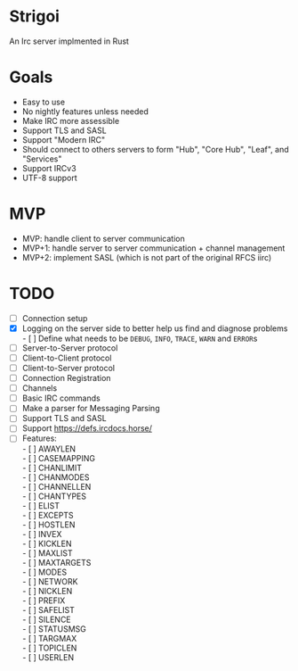 # Strigoi
An Irc server implmented in Rust


# Goals
- Easy to use
- No nightly features unless needed
- Make IRC more assessible
- Support TLS and SASL
- Support "Modern IRC"
- Should connect to others servers to form "Hub", "Core Hub", "Leaf", and "Services"
- Support IRCv3
- UTF-8 support


# MVP
- MVP: handle client to server communication
- MVP+1: handle server to server communication + channel management
- MVP+2: implement SASL (which is not part of the original RFCS iirc)

# TODO
- [ ] Connection setup
- [X] Logging on the server side to better help us find and diagnose problems
      - [ ] Define what needs to be `DEBUG`, `INFO`, `TRACE`, `WARN` and `ERROR`s
- [ ] Server-to-Server protocol
- [ ] Client-to-Client protocol
- [ ] Client-to-Server protocol
- [ ] Connection Registration
- [ ] Channels
- [ ] Basic IRC commands
- [ ] Make a parser for Messaging Parsing
- [ ] Support TLS and SASL
- [ ] Support https://defs.ircdocs.horse/
- [ ] Features:  
      - [ ] AWAYLEN  
      - [ ] CASEMAPPING  
      - [ ] CHANLIMIT  
      - [ ] CHANMODES  
      - [ ] CHANNELLEN  
      - [ ] CHANTYPES  
      - [ ] ELIST  
      - [ ] EXCEPTS  
      - [ ] HOSTLEN  
      - [ ] INVEX  
      - [ ] KICKLEN  
      - [ ] MAXLIST  
      - [ ] MAXTARGETS  
      - [ ] MODES  
      - [ ] NETWORK  
      - [ ] NICKLEN  
      - [ ] PREFIX  
      - [ ] SAFELIST  
      - [ ] SILENCE  
      - [ ] STATUSMSG  
      - [ ] TARGMAX  
      - [ ] TOPICLEN  
      - [ ] USERLEN  
